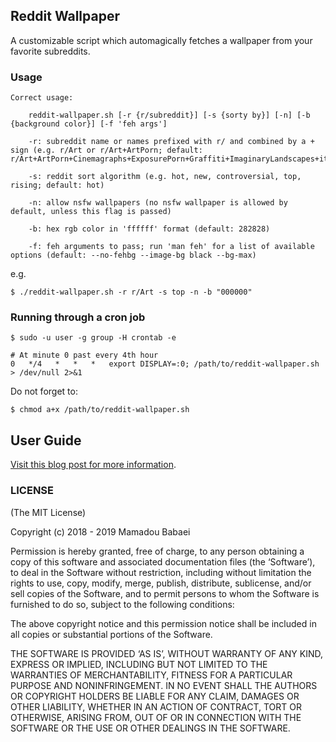 ## Reddit Wallpaper

A customizable script which automagically fetches a wallpaper from your favorite subreddits.

### Usage

```
Correct usage:

    reddit-wallpaper.sh [-r {r/subreddit}] [-s {sorty by}] [-n] [-b {background color}] [-f 'feh args']

    -r: subreddit name or names prefixed with r/ and combined by a + sign (e.g. r/Art or r/Art+ArtPorn; default: r/Art+ArtPorn+Cinemagraphs+ExposurePorn+Graffiti+ImaginaryLandscapes+itookapicture+ImaginaryBehemoths+ImaginaryCharacters+ImaginaryLandscapes+ImaginaryLeviathans+ImaginaryMindscapes+ImaginaryMonsters+ImaginaryTechnology)

    -s: reddit sort algorithm (e.g. hot, new, controversial, top, rising; default: hot)

    -n: allow nsfw wallpapers (no nsfw wallpaper is allowed by default, unless this flag is passed)

    -b: hex rgb color in 'ffffff' format (default: 282828)

    -f: feh arguments to pass; run 'man feh' for a list of available options (default: --no-fehbg --image-bg black --bg-max)
```

e.g.

```
$ ./reddit-wallpaper.sh -r r/Art -s top -n -b "000000"
```

### Running through a cron job

```crontab
$ sudo -u user -g group -H crontab -e

# At minute 0 past every 4th hour
0   */4   *   *   *   export DISPLAY=:0; /path/to/reddit-wallpaper.sh > /dev/null 2>&1
```

Do not forget to:

```
$ chmod a+x /path/to/reddit-wallpaper.sh
```

## User Guide

[Visit this blog post for more information](https://www.babaei.net/blog/my-reddit-wallpaper-downloader-script).

### LICENSE

(The MIT License)

Copyright (c) 2018 - 2019 Mamadou Babaei

Permission is hereby granted, free of charge, to any person obtaining a copy of this software and associated documentation files (the ‘Software’), to deal in the Software without restriction, including without limitation the rights to use, copy, modify, merge, publish, distribute, sublicense, and/or sell copies of the Software, and to permit persons to whom the Software is furnished to do so, subject to the following conditions:

The above copyright notice and this permission notice shall be included in all copies or substantial portions of the Software.

THE SOFTWARE IS PROVIDED ‘AS IS’, WITHOUT WARRANTY OF ANY KIND, EXPRESS OR IMPLIED, INCLUDING BUT NOT LIMITED TO THE WARRANTIES OF MERCHANTABILITY, FITNESS FOR A PARTICULAR PURPOSE AND NONINFRINGEMENT. IN NO EVENT SHALL THE AUTHORS OR COPYRIGHT HOLDERS BE LIABLE FOR ANY CLAIM, DAMAGES OR OTHER LIABILITY, WHETHER IN AN ACTION OF CONTRACT, TORT OR OTHERWISE, ARISING FROM, OUT OF OR IN CONNECTION WITH THE SOFTWARE OR THE USE OR OTHER DEALINGS IN THE SOFTWARE.
